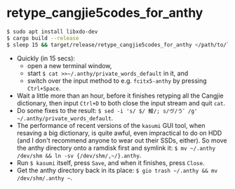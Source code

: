 # retype_cangjie5codes_for_anthy
```sh
$ sudo apt install libxdo-dev
$ cargo build --release
$ sleep 15 && target/release/retype_cangjie5codes_for_anthy </path/to/libcangjie-1.2/data/table.txt
```
* Quickly (in 15 secs):
  * open a new terminal window,
  * start `$ cat >>~/.anthy/private_words_default` in it, and
  * switch over the input method to e.g. `fcitx5-anthy` by pressing `Ctrl+Space`.
* Wait a little more than an hour, before it finishes retyping all the Cangjie dictionary, then input `Ctrl+D` to both close the input stream and quit `cat`.
* Do some fixes to the result: `$ sed -i 's/ $/ 鱫/; s/ヴ/う゛/g' ~/.anthy/private_words_default`.
* The performance of recent versions of the `kasumi` GUI tool, when resaving a big dictionary, is quite awful, even impractical to do on HDD (and I don't recommend anyone to wear out their SSDs, either). So move the anthy directory onto a ramdisk first and symlink it: `$ mv ~/.anthy /dev/shm && ln -sv {/dev/shm/,~/}.anthy`.
* Run `$ kasumi` itself, press `Save`, and when it finishes, press `Close`.
* Get the anthy directory back in its place: `$ gio trash ~/.anthy && mv /dev/shm/.anthy ~`.
